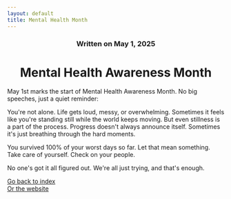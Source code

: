 ```yaml
---
layout: default
title: Mental Health Month
---
```

### <center>Written on May 1, 2025</center>

# <center> Mental Health Awareness Month </center>

May 1st marks the start of Mental Health Awareness Month.
No big speeches, just a quiet reminder:

You're not alone. Life gets loud, messy, or overwhelming. Sometimes it feels like you're standing still while the world keeps moving. But even stillness is a part of the process. Progress doesn't always announce itself. Sometimes it's just breathing through the hard moments.

You survived 100% of your worst days so far. Let that mean something.
Take care of yourself.
Check on your people.

No one's got it all figured out. We're all just trying,
and that's enough.

[Go back to index](./blog-index.md)  
[Or the website](https://17hoodies.github.io/fonzi/index.html)  
